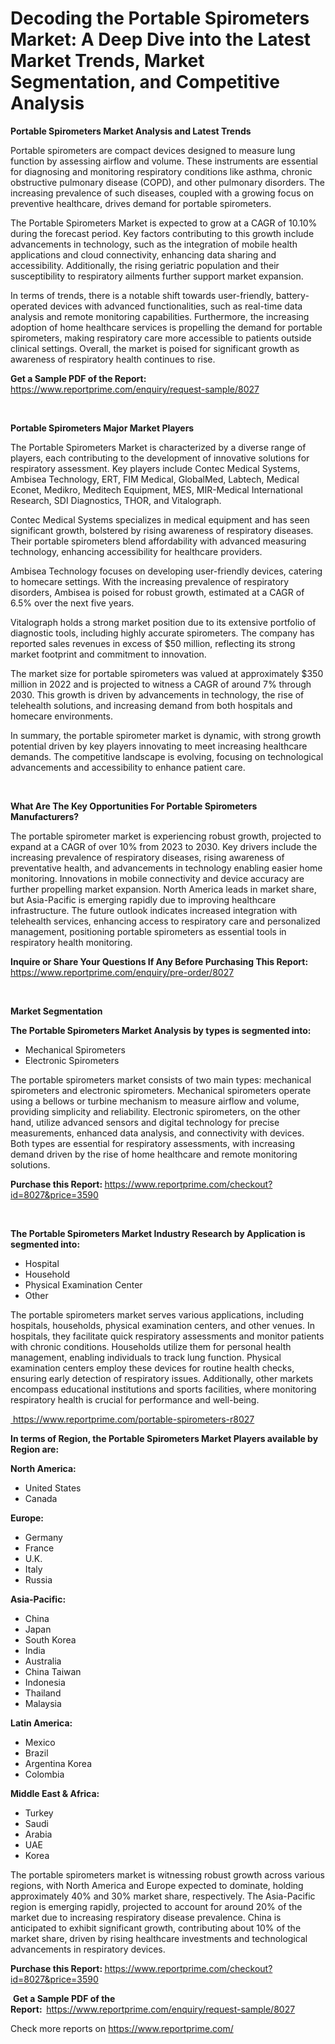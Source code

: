 <p><h1>Decoding the Portable Spirometers Market: A Deep Dive into the Latest Market Trends, Market Segmentation, and Competitive Analysis</h1></p><p><strong>Portable Spirometers Market Analysis and Latest Trends</strong></p>
<p><p>Portable spirometers are compact devices designed to measure lung function by assessing airflow and volume. These instruments are essential for diagnosing and monitoring respiratory conditions like asthma, chronic obstructive pulmonary disease (COPD), and other pulmonary disorders. The increasing prevalence of such diseases, coupled with a growing focus on preventive healthcare, drives demand for portable spirometers.</p><p>The Portable Spirometers Market is expected to grow at a CAGR of 10.10% during the forecast period. Key factors contributing to this growth include advancements in technology, such as the integration of mobile health applications and cloud connectivity, enhancing data sharing and accessibility. Additionally, the rising geriatric population and their susceptibility to respiratory ailments further support market expansion.</p><p>In terms of trends, there is a notable shift towards user-friendly, battery-operated devices with advanced functionalities, such as real-time data analysis and remote monitoring capabilities. Furthermore, the increasing adoption of home healthcare services is propelling the demand for portable spirometers, making respiratory care more accessible to patients outside clinical settings. Overall, the market is poised for significant growth as awareness of respiratory health continues to rise.</p></p>
<p><strong>Get a Sample PDF of the Report:&nbsp;</strong> <a href="https://www.reportprime.com/enquiry/request-sample/8027?utm_campaign=3195&utm_medium=2&utm_source=Github&utm_content=ia&utm_term=19032025&utm_id=portable-spirometers">https://www.reportprime.com/enquiry/request-sample/8027</a></p>
<p>&nbsp;</p>
<p><strong>Portable Spirometers Major Market Players</strong></p>
<p><p>The Portable Spirometers Market is characterized by a diverse range of players, each contributing to the development of innovative solutions for respiratory assessment. Key players include Contec Medical Systems, Ambisea Technology, ERT, FIM Medical, GlobalMed, Labtech, Medical Econet, Medikro, Meditech Equipment, MES, MIR-Medical International Research, SDI Diagnostics, THOR, and Vitalograph.</p><p>Contec Medical Systems specializes in medical equipment and has seen significant growth, bolstered by rising awareness of respiratory diseases. Their portable spirometers blend affordability with advanced measuring technology, enhancing accessibility for healthcare providers.</p><p>Ambisea Technology focuses on developing user-friendly devices, catering to homecare settings. With the increasing prevalence of respiratory disorders, Ambisea is poised for robust growth, estimated at a CAGR of 6.5% over the next five years. </p><p>Vitalograph holds a strong market position due to its extensive portfolio of diagnostic tools, including highly accurate spirometers. The company has reported sales revenues in excess of $50 million, reflecting its strong market footprint and commitment to innovation.</p><p>The market size for portable spirometers was valued at approximately $350 million in 2022 and is projected to witness a CAGR of around 7% through 2030. This growth is driven by advancements in technology, the rise of telehealth solutions, and increasing demand from both hospitals and homecare environments.</p><p>In summary, the portable spirometer market is dynamic, with strong growth potential driven by key players innovating to meet increasing healthcare demands. The competitive landscape is evolving, focusing on technological advancements and accessibility to enhance patient care.</p></p>
<p>&nbsp;</p>
<p><strong>What Are The Key Opportunities For Portable Spirometers Manufacturers?</strong></p>
<p><p>The portable spirometer market is experiencing robust growth, projected to expand at a CAGR of over 10% from 2023 to 2030. Key drivers include the increasing prevalence of respiratory diseases, rising awareness of preventative health, and advancements in technology enabling easier home monitoring. Innovations in mobile connectivity and device accuracy are further propelling market expansion. North America leads in market share, but Asia-Pacific is emerging rapidly due to improving healthcare infrastructure. The future outlook indicates increased integration with telehealth services, enhancing access to respiratory care and personalized management, positioning portable spirometers as essential tools in respiratory health monitoring.</p></p>
<p><strong>Inquire or Share Your Questions If Any Before Purchasing This Report:</strong> <a href="https://www.reportprime.com/enquiry/pre-order/8027?utm_campaign=3195&utm_medium=2&utm_source=Github&utm_content=ia&utm_term=19032025&utm_id=portable-spirometers">https://www.reportprime.com/enquiry/pre-order/8027</a></p>
<p>&nbsp;</p>
<p><strong>Market Segmentation</strong></p>
<p><strong>The Portable Spirometers Market Analysis by types is segmented into:</strong></p>
<p><ul><li>Mechanical Spirometers</li><li>Electronic Spirometers</li></ul></p>
<p><p>The portable spirometers market consists of two main types: mechanical spirometers and electronic spirometers. Mechanical spirometers operate using a bellows or turbine mechanism to measure airflow and volume, providing simplicity and reliability. Electronic spirometers, on the other hand, utilize advanced sensors and digital technology for precise measurements, enhanced data analysis, and connectivity with devices. Both types are essential for respiratory assessments, with increasing demand driven by the rise of home healthcare and remote monitoring solutions.</p></p>
<p><strong>Purchase this Report:&nbsp;</strong><a href="https://www.reportprime.com/checkout?id=8027&price=3590&utm_campaign=3195&utm_medium=2&utm_source=Github&utm_content=ia&utm_term=19032025&utm_id=portable-spirometers">https://www.reportprime.com/checkout?id=8027&price=3590</a></p>
<p>&nbsp;</p>
<p><strong>The Portable Spirometers Market Industry Research by Application is segmented into:</strong></p>
<p><ul><li>Hospital</li><li>Household</li><li>Physical Examination Center</li><li>Other</li></ul></p>
<p><p>The portable spirometers market serves various applications, including hospitals, households, physical examination centers, and other venues. In hospitals, they facilitate quick respiratory assessments and monitor patients with chronic conditions. Households utilize them for personal health management, enabling individuals to track lung function. Physical examination centers employ these devices for routine health checks, ensuring early detection of respiratory issues. Additionally, other markets encompass educational institutions and sports facilities, where monitoring respiratory health is crucial for performance and well-being.</p></p>
<p><a href="https://www.reportprime.com/portable-spirometers-r8027?utm_campaign=3195&utm_medium=2&utm_source=Github&utm_content=ia&utm_term=19032025&utm_id=portable-spirometers">&nbsp;https://www.reportprime.com/portable-spirometers-r8027</a></p>
<p><strong>In terms of Region, the Portable Spirometers Market Players available by Region are:</strong></p>
<p>
    <p> <strong> North America: </strong>
        <ul>
            <li>United States</li>
            <li>Canada</li>
        </ul>
        </p> 
    <p> <strong> Europe: </strong>
        <ul>
            <li>Germany</li>
            <li>France</li>
            <li>U.K.</li>
            <li>Italy</li>
            <li>Russia</li>
        </ul>
        </p> 
    <p> <strong> Asia-Pacific: </strong>
        <ul>
            <li>China</li>
            <li>Japan</li>
            <li>South Korea</li>
            <li>India</li>
            <li>Australia</li>
            <li>China Taiwan</li>
            <li>Indonesia</li>
            <li>Thailand</li>
            <li>Malaysia</li>
        </ul>
        </p> 
    <p> <strong> Latin America: </strong>
        <ul>
            <li>Mexico</li>
            <li>Brazil</li>
            <li>Argentina Korea</li>
            <li>Colombia</li>
        </ul>
        </p> 
    <p> <strong> Middle East & Africa: </strong>
        <ul>
            <li>Turkey</li>
            <li>Saudi</li>
            <li>Arabia</li>
            <li>UAE</li>
            <li>Korea</li>
        </ul>
    </p>
    </p>
<p><p>The portable spirometers market is witnessing robust growth across various regions, with North America and Europe expected to dominate, holding approximately 40% and 30% market share, respectively. The Asia-Pacific region is emerging rapidly, projected to account for around 20% of the market due to increasing respiratory disease prevalence. China is anticipated to exhibit significant growth, contributing about 10% of the market share, driven by rising healthcare investments and technological advancements in respiratory devices.</p></p>
<p><strong>Purchase this Report: </strong><a href="https://www.reportprime.com/checkout?id=8027&price=3590&utm_campaign=3195&utm_medium=2&utm_source=Github&utm_content=ia&utm_term=19032025&utm_id=portable-spirometers">https://www.reportprime.com/checkout?id=8027&price=3590</a></p>
<p>&nbsp;<strong>Get a Sample PDF of the Report:&nbsp;&nbsp;</strong><a href="https://www.reportprime.com/enquiry/request-sample/8027?utm_campaign=3195&utm_medium=2&utm_source=Github&utm_content=ia&utm_term=19032025&utm_id=portable-spirometers">https://www.reportprime.com/enquiry/request-sample/8027</a></p>
<p><strong></strong></p>
<p>Check more reports on <a href="https://www.reportprime.com/?utm_campaign=3195&utm_medium=2&utm_source=Github&utm_content=ia&utm_term=19032025&utm_id=portable-spirometers">https://www.reportprime.com/</a></p>